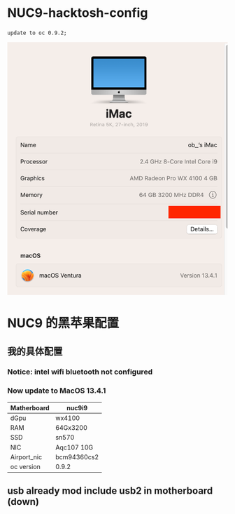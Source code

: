 # NUC9-hacktosh-config

`update to oc 0.9.2;`

![MacOS 13.4.1](https://github.com/littlesum/nuc9hacktosh-config/blob/main/pic/macOS%2013.4.1.png)

# NUC9 的黑苹果配置

## 我的具体配置

### Notice: intel wifi bluetooth not configured

### Now update to MacOS 13.4.1

| Matherboard | nuc9i9      |
| ----------- | ----------- |
| dGpu        | wx4100      |
| RAM         | 64Gx3200    |
| SSD         | sn570       |
| NIC         | Aqc107 10G  |
| Airport_nic | bcm94360cs2 |
| oc version  | 0.9.2       |

## usb already mod include usb2 in motherboard (down)







